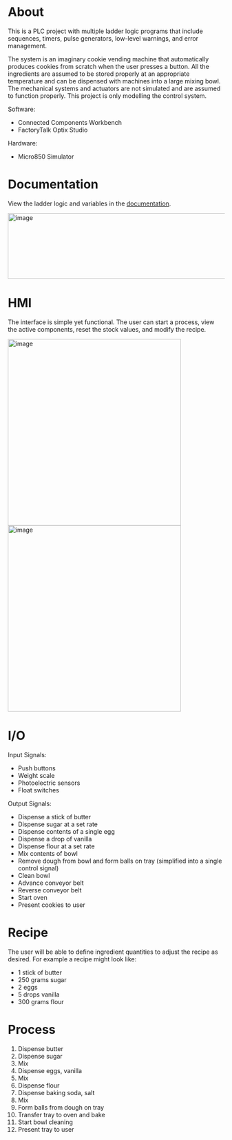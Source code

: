 # About
This is a PLC project with multiple ladder logic programs that include sequences, timers, pulse generators, low-level warnings, and error management.

The system is an imaginary cookie vending machine that automatically produces cookies from scratch when the user presses a button. All the ingredients are assumed to be stored properly at an appropriate temperature and can be dispensed with machines into a large mixing bowl. The mechanical systems and actuators are not simulated and are assumed to function properly. This project is only modelling the control system.

Software:
 - Connected Components Workbench
 - FactoryTalk Optix Studio

Hardware:
 - Micro850 Simulator

# Documentation
View the ladder logic and variables in the [documentation](https://github.com/ethanmcmike/cookie_vending_machine/blob/main/docs/).

<img width="1265" height="152" alt="image" src="https://github.com/user-attachments/assets/dbfe6030-1a1c-462a-a6f9-6d827801caee" />

# HMI
The interface is simple yet functional. The user can start a process, view the active components, reset the stock values, and modify the recipe.

<img width="402" height="432" alt="image" src="https://github.com/user-attachments/assets/09a8c74e-1af5-4fb8-abbd-fa6ac3ecf66a" />

<img width="402" height="432" alt="image" src="https://github.com/user-attachments/assets/db807d22-a612-4f0c-b0c8-f02c56b80053" />

# I/O
Input Signals:
 - Push buttons
 - Weight scale
 - Photoelectric sensors
 - Float switches

Output Signals:
 - Dispense a stick of butter
 - Dispense sugar at a set rate
 - Dispense contents of a single egg
 - Dispense a drop of vanilla
 - Dispense flour at a set rate
 - Mix contents of bowl
 - Remove dough from bowl and form balls on tray (simplified into a single control signal)
 - Clean bowl
 - Advance conveyor belt
 - Reverse conveyor belt
 - Start oven
 - Present cookies to user

# Recipe
The user will be able to define ingredient quantities to adjust the recipe as desired. For example a recipe might look like:
 - 1 stick of butter
 - 250 grams sugar
 - 2 eggs
 - 5 drops vanilla
 - 300 grams flour

# Process
1. Dispense butter
2. Dispense sugar
3. Mix
4. Dispense eggs, vanilla
5. Mix
6. Dispense flour
7. Dispense baking soda, salt
8. Mix
9. Form balls from dough on tray
10. Transfer tray to oven and bake
11. Start bowl cleaning
12. Present tray to user
